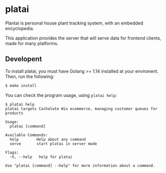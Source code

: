 # platai

Plantai is personal house plant tracking system, with an embedded encyclopedia.

This application provides the server that will serve data for frontend clients,
made for many platforms.

## Developent

To install platai, you must have Golang >= 1.14 installed at your environent.
Then, run the following:

```sh
$ make install
```

You can check the program usage, using `platai help`:

```
$ platai help
platai targets Cachalote Wix ecommerce, managing customer queues for products

Usage:
  platai [command]

Available Commands:
  help        Help about any command
  serve       start platai in server mode

Flags:
  -h, --help   help for platai

Use "platai [command] --help" for more information about a command.
```
